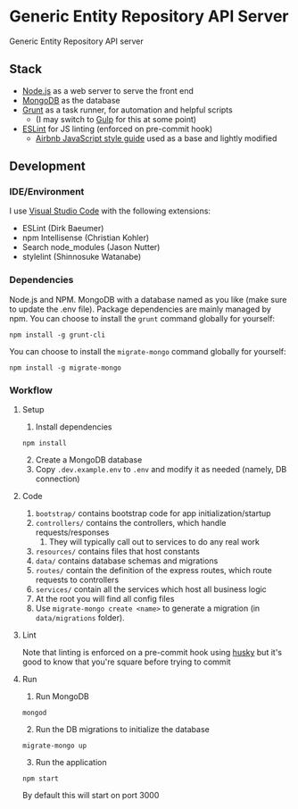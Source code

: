 # Generic Entity Repository API Server

Generic Entity Repository API server

## Stack

* [Node.js](https://nodejs.org) as a web server to serve the front end
* [MongoDB](https://www.mongodb.com/) as the database
* [Grunt](https://gruntjs.com/) as a task runner, for automation and helpful scripts
    * (I may switch to [Gulp](http://gulpjs.com/) for this at some point)
* [ESLint](http://eslint.org/) for JS linting (enforced on pre-commit hook)
    * [Airbnb JavaScript style guide](https://github.com/airbnb/javascript) used as a base and lightly modified

## Development

### IDE/Environment

I use [Visual Studio Code](https://code.visualstudio.com/) with the following extensions:

* ESLint (Dirk Baeumer)
* npm Intellisense (Christian Kohler)
* Search node_modules (Jason Nutter)
* stylelint (Shinnosuke Watanabe)

### Dependencies

Node.js and NPM.
MongoDB with a database named as you like (make sure to update the .env file).
Package dependencies are mainly managed by npm.
You can choose to install the `grunt` command globally for yourself:
```
npm install -g grunt-cli
```
You can choose to install the `migrate-mongo` command globally for yourself:
```
npm install -g migrate-mongo
```

### Workflow

1. Setup
    1. Install dependencies
    ```
    npm install
    ```
    2. Create a MongoDB database
    3. Copy `.dev.example.env` to `.env` and modify it as needed (namely, DB connection)

2. Code
    1. `bootstrap/` contains bootstrap code for app initialization/startup
    2. `controllers/` contains the controllers, which handle requests/responses
        1. They will typically call out to services to do any real work
    3. `resources/` contains files that host constants
    4. `data/` contains database schemas and migrations
    5. `routes/` contain the definition of the express routes, which route requests to controllers
    6. `services/` contain all the services which host all business logic
    7. At the root you will find all config files
    8. Use `migrate-mongo create <name>` to generate a migration (in `data/migrations` folder).

3. Lint

   Note that linting is enforced on a pre-commit hook using [husky](https://github.com/typicode/husky) but it's good to know that you're square before trying to commit

4. Run
    1. Run MongoDB
    ```
    mongod
    ```
    2. Run the DB migrations to initialize the database
    ```
    migrate-mongo up
    ```
    3. Run the application
    ```
    npm start
    ```

   By default this will start on port 3000
